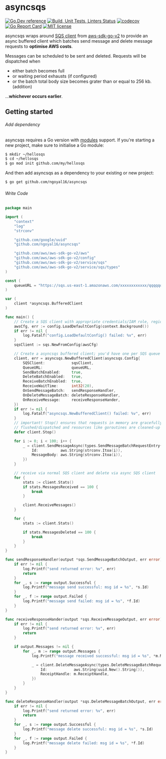 # asyncsqs

[![Go.Dev reference](https://img.shields.io/badge/go.dev-reference-blue?logo=go)](https://pkg.go.dev/github.com/ngoyal16/asyncsqs?tab=doc)
[![Build, Unit Tests, Linters Status](https://github.com/ngoyal16/asyncsqs/actions/workflows/test.yml/badge.svg?branch=master)](https://github.com/ngoyal16/asyncsqs/actions/workflows/test.yml)
[![codecov](https://codecov.io/gh/ngoyal16/asyncsqs/branch/master/graph/badge.svg)](https://codecov.io/gh/ngoyal16/asyncsqs)
[![Go Report Card](https://goreportcard.com/badge/github.com/ngoyal16/asyncsqs?clear_cache=2)](https://goreportcard.com/report/github.com/ngoyal16/asyncsqs)
[![MIT license](https://img.shields.io/badge/license-MIT-brightgreen.svg)](https://opensource.org/licenses/MIT)

asyncsqs wraps around [SQS client](https://pkg.go.dev/github.com/aws/aws-sdk-go-v2/service/sqs#Client)
from [aws-sdk-go-v2](https://github.com/aws/aws-sdk-go-v2) to provide an async
buffered client which batches send message and delete message requests to
**optimise AWS costs**.

Messages can be scheduled to be sent and deleted. Requests will be dispatched
when

* either batch becomes full
* or waiting period exhausts (if configured)
* or the batch total body size becomes grater than or equal to 256 kb. (addition)

...**whichever occurs earlier**.

## Getting started

###### Add dependency

asyncsqs requires a Go version with [modules](https://github.com/golang/go/wiki/Modules)
support. If you're starting a new project, make sure to initialise a Go module:

```sh
$ mkdir ~/hellosqs
$ cd ~/hellosqs
$ go mod init github.com/my/hellosqs
```

And then add asyncsqs as a dependency to your existing or new project:

```sh
$ go get github.com/ngoyal16/asyncsqs
```

###### Write Code

```go
package main

import (
	"context"
	"log"
	"strconv"

	"github.com/google/uuid"
	"github.com/ngoyal16/asyncsqs"

	"github.com/aws/aws-sdk-go-v2/aws"
	"github.com/aws/aws-sdk-go-v2/config"
	"github.com/aws/aws-sdk-go-v2/service/sqs"
	"github.com/aws/aws-sdk-go-v2/service/sqs/types"
)

const (
	queueURL = "https://sqs.us-east-1.amazonaws.com/xxxxxxxxxxxx/qqqqqqqqqqqq"
)

var (
	client *asyncsqs.BufferedClient
)

func main() {
	// Create a SQS client with appropriate credentials/IAM role, region etc.
	awsCfg, err := config.LoadDefaultConfig(context.Background())
	if err != nil {
		log.Fatalf("config.LoadDefaultConfig() failed: %v", err)
	}
	sqsClient := sqs.NewFromConfig(awsCfg)

	// Create a asyncsqs buffered client; you'd have one per SQS queue
	client, err = asyncsqs.NewBufferedClient(asyncsqs.Config{
		SQSClient:            sqsClient,
		QueueURL:             queueURL,
		SendBatchEnabled:     true,
		DeleteBatchEnabled:   true,
		ReceiveBatchEnabled:  true,
		ReceiveWaitTime:      int32(20),
		OnSendMessageBatch:   sendResponseHandler,
		OnDeleteMessageBatch: deleteResponseHandler,
		OnReceiveMessage:     receiveResponseHander,
	})
	if err != nil {
		log.Fatalf("asyncsqs.NewBufferedClient() failed: %v", err)
	}
	// important! Stop() ensures that requests in memory are gracefully
	// flushed/dispatched and resources like goroutines are cleaned-up
	defer client.Stop()

	for i := 0; i < 100; i++ {
		_ = client.SendMessageAsync(types.SendMessageBatchRequestEntry{
			Id:          aws.String(strconv.Itoa(i)),
			MessageBody: aws.String(strconv.Itoa(i)),
		})
	}

	// receive via normal SQS client and delete via async SQS client
	for {
		stats := client.Stats()
		if stats.MessagesReceived == 100 {
			break
		}

		client.ReceiveMessages()
	}

	for {
		stats := client.Stats()

		if stats.MessagesDeleted == 100 {
			break
		}
	}
}

func sendResponseHandler(output *sqs.SendMessageBatchOutput, err error) {
	if err != nil {
		log.Printf("send returned error: %v", err)
		return
	}
	for _, s := range output.Successful {
		log.Printf("message send successful: msg id = %s", *s.Id)
	}
	for _, f := range output.Failed {
		log.Printf("message send failed: msg id = %s", *f.Id)
	}
}

func receiveResponseHander(output *sqs.ReceiveMessageOutput, err error) {
	if err != nil {
		log.Printf("send returned error: %v", err)
		return
	}

	if output.Messages != nil {
		for _, m := range output.Messages {
			log.Printf("message received successful: msg id = %s", *m.MessageId)

			_ = client.DeleteMessageAsync(types.DeleteMessageBatchRequestEntry{
				Id:            aws.String(uuid.New().String()),
				ReceiptHandle: m.ReceiptHandle,
			})
		}
	}
}

func deleteResponseHandler(output *sqs.DeleteMessageBatchOutput, err error) {
	if err != nil {
		log.Printf("send returned error: %v", err)
		return
	}
	for _, s := range output.Successful {
		log.Printf("message delete successful: msg id = %s", *s.Id)
	}
	for _, f := range output.Failed {
		log.Printf("message delete failed: msg id = %s", *f.Id)
	}
}
```
